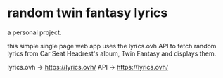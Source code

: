 # random twin fantasy lyrics

a personal project.

this simple single page web app uses the lyrics.ovh API to fetch random lyrics from Car Seat Headrest's album, Twin Fantasy and displays them.

lyrics.ovh -> https://lyrics.ovh/
API -> https://lyrics.ovh/

